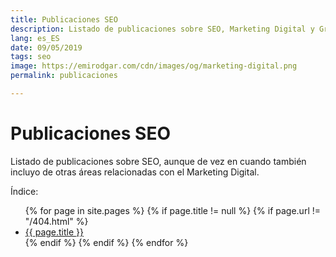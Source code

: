 ```yaml
---
title: Publicaciones SEO
description: Listado de publicaciones sobre SEO, Marketing Digital y Growth Hacking
lang: es_ES
date: 09/05/2019
tags: seo
image: https://emirodgar.com/cdn/images/og/marketing-digital.png
permalink: publicaciones

---
```


# Publicaciones SEO

Listado de publicaciones sobre SEO, aunque de vez en cuando también incluyo de otras áreas relacionadas con el Marketing Digital.

Índice: 
<ul>
{% for page in site.pages %}
{% if page.title != null  %}
	{% if page.url != "/404.html" %}
	  <li><a href="{{ page.url }}">{{ page.title }}</a></li>
	{% endif %}
{% endif %}
{% endfor %}
</ul>

<!--stackedit_data:
eyJoaXN0b3J5IjpbLTExNzExNjA4MzMsLTU2NDE0NDU3NSwtMT
Y4MDY2MDM5NSwtMTk3ODE4MDA1NCwxNTAxMTU0MDQ4LC0xNTU0
NzE2MzIsLTQ4MDk4ODQyMCwtMjA2Njc0MTU3NSwxMDk2MTk2Mz
E2LC04NDQyODQ4NDIsLTI4Njg0OTIwMiw0MTUzODQ3NjhdfQ==

-->